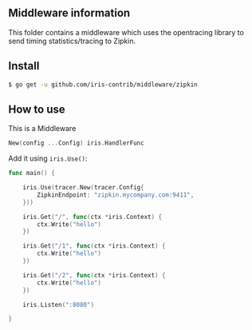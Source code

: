 ## Middleware information

This folder contains a middleware which uses the opentracing library to send
timing statistics/tracing to Zipkin.


## Install

```sh
$ go get -u github.com/iris-contrib/middleware/zipkin
```

## How to use
This is a Middleware

```go
New(config ...Config) iris.HandlerFunc
```

Add it using `iris.Use()`:

```go
func main() {

    iris.Use(tracer.New(tracer.Config{
        ZipkinEndpoint: "zipkin.mycompany.com:9411",
    }))

    iris.Get("/", func(ctx *iris.Context) {
        ctx.Write("hello")
    })

    iris.Get("/1", func(ctx *iris.Context) {
        ctx.Write("hello")
    })

    iris.Get("/2", func(ctx *iris.Context) {
        ctx.Write("hello")
    })

    iris.Listen(":8080")

}
```
